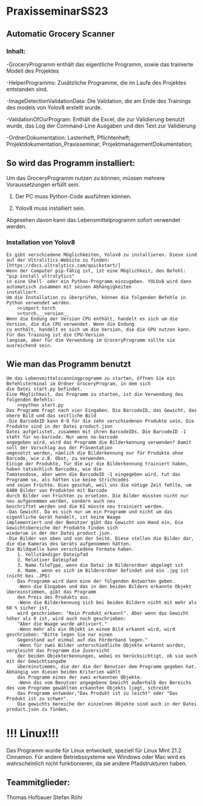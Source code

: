 # PraxisseminarSS23
##  Automatic Grocery Scanner
### Inhalt:
-GroceryProgramm enthält das eigentliche Programm, sowie das trainierte Modell des Projektes

-HelperProgramms: Zusätzliche Programme, die im Laufe des Projektes entstanden sind.

-ImageDetectionValidationData: Die Validation, die am Ende des Trainings des models von Yolov8 erstellt wurde.

-ValidationOfOurProgram: Enthält die Excel, die zur Validierung benutzt wurde, das Log der Command-Line Ausgaben und den Text zur Validierung

-OrdnerDokumentation: Lastenheft, Pflichtenheft; Projektdokumentation_Praxisseminar; ProjektmanagementDokumentation;




## So wird das Programm installiert:
Um das GroceryProgramm nutzen zu können, müssen mehrere Voraussetzungen erfüllt sein.

   1) Der PC muss Python-Code ausführen können.
    
   2) Yolov8 muss installiert sein.
      
Abgesehen davon kann das Lebensmittelprogramm sofort verwendet werden.

### Installation von Yolov8
    Es gibt verschiedene Möglichkeiten, Yolov8 zu installieren. Diese sind auf der Ultralitics-Website zu finden: 
    [https://docs.ultralytics.com/quickstart/]
    Wenn der Computer pip-fähig ist, ist eine Möglichkeit, den Befehl: "pip install ultralytics" 
    in eine Shell- oder ein Python-Programm einzugeben. YOLOv8 wird dann automatisch zusammen mit seinen Abhängigkeiten 
    installiert.
    Um die Installation zu überprüfen, können die folgenden Befehle in Python verwendet werden.
        >>import torch
        >>torch.__version__
    Wenn die Endung der Version CPU enthält, handelt es sich um die Version, die die CPU verwendet. Wenn die Endung 
    cu enthält, handelt es sich um die Version, die die GPU nutzen kann. Für das Training ist die CPU-Version 
    langsam, aber für die Verwendung im GroceryProgramm sollte sie ausreichend sein.
    
## Wie man das Programm benutzt
    Um das Lebensmittelscanningprogramm zu starten, öffnen Sie ein Befehlsterminal im Ordner GroceryProgram, in dem sich 
    die Datei start.py befindet.
    Eine Möglichkeit, das Programm zu starten, ist die Verwendung des folgenden Befehls:
        >>python start.py
    Das Programm fragt nach vier Eingaben. Die BarcodeID, das Gewicht, das obere Bild und das seitliche Bild
    -Die BarcodeID kann 0-9 für die zehn verschiedenen Produkte sein. Die Produkte sind in der Datei product.json 
    Datei aufgelistet, zusammen mit ihren BarcodeIDs. Die BarcodeID -1 steht für no-barcode. Nur wenn no-barcode 
    angegeben wird, wird das Programm die Bilderkennung verwenden? Damit soll der Vorschlag aus der Präsentation 
    umgesetzt werden, nämlich die Bilderkennung nur für Produkte ohne Barcode, wie z.B. Obst, zu verwenden. 
    Einige der Produkte, für die wir die Bilderkennung trainiert haben, haben tatsächlich Barcodes, wie die 
    Tomatendose, aber wenn die BarcodeID -1 eingegeben wird, tut das Programm so, als hätten sie keine Strichcodes 
    und seien Früchte. Dies geschah, weil uns die nötige Zeit fehlte, um 6400 Bilder von Produkten mit Barcode
    durch Bilder von Früchten zu ersetzen. Die Bilder müssten nicht nur neu aufgenommen werden, sondern auch neu 
    beschriftet werden und die KI müsste neu trainiert werden.
    -Das Gewicht. Da es sich nur um ein Programm und nicht um das eigentliche Gerät handelt, ist keine Waage 
    implementiert und der Benutzer gibt das Gewicht von Hand ein. Die Gewichtsbereiche der Produkte finden sich 
    wiederum in der der Datei product.json.
    -Die Bilder von oben und von der Seite. Diese stellen die Bilder dar, die die Kameras des Geräts aufgenommen hätten. 
    Die Bildquelle kann verschiedene Formate haben.
        1. Vollständiger Dateipfad
        2. Relativer Dateipfad
        3. Name.fileType, wenn die Datei im Bilderordner abgelegt ist
        4. Name, wenn es sich im Bilderordner befindet und ein .jpg ist (nicht bei .JPG)
        Das Programm wird dann eine der folgenden Antworten geben.
        -Wenn die Eingaben und das in den beiden Bildern erkannte Objekt übereinstimmen, gibt das Programm 
        den Preis des Produkts aus.
        -Wenn die Bilderkennung sich bei beiden Bildern nicht mit mehr als 60 % sicher ist,
        wird geschrieben: "Kein Produkt erkannt". Aber wenn das Gewicht höher als 0 ist, wird auch noch geschrieben:
        "Aber die Waage wurde aktiviert."
        -Wenn mehr als ein Objekt in einem Bild erkannt wird, wird geschrieben: "Bitte legen Sie nur einen 
        Gegenstand auf einmal auf das Förderband legen."
        -Wenn für zwei Bilder unterschiedliche Objekte erkannt wurden, vergleicht das Programm die Zuversicht 
        der beiden Objekterkennungen, wobei es berücksichtigt, ob sie auch mit der Gewichtsangabe
        übereinstimmen, die der die der Benutzer dem Programm gegeben hat. Abhängig von diesen beiden Kriterien wählt 
        das Programm eines der zwei erkannten Objekte.
        -Wenn das vom Benutzer angegebene Gewicht außerhalb des Bereichs des vom Programm gewählten erkannten Objekts liegt, schreibt 
        das Programm entweder,"Das Produkt ist zu leicht" oder "Das Produkt ist zu schwer". 
        Die gewichts bereiche der einzelnen Objekte sind auch in der Datei product.json zu finden.
        


# !!! Linux!!!
 Das Programm wurde für Linux entwickelt, speziell für Linux Mint 21.2 Cinnamon.
    Für andere Betriebssysteme wie Windows oder Mac wird es wahrscheinlich nicht funktionieren, da sie andere Pfadstrukturen haben.
     
## Teammitglieder:
Thomas Hofbauer
Stefan Röhr



